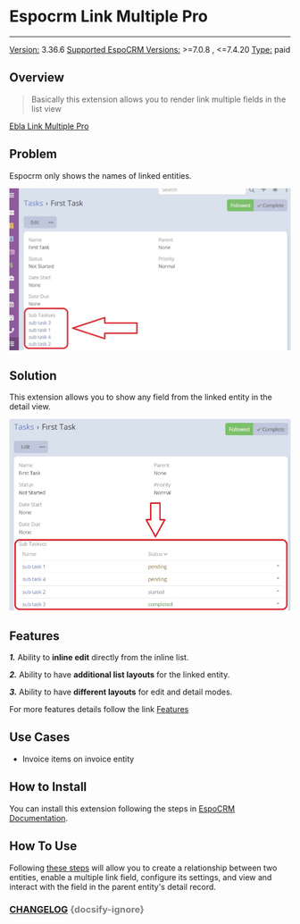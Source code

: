 # Espocrm Link Multiple Pro

---

<ins class= "font1" > Version:</ins> 3.36.6 
<ins class= "font1" > Supported EspoCRM Versions:</ins> >=7.0.8 , <=7.4.20
<ins class= "font1" > Type:</ins> paid


## Overview
> Basically this extension allows you to render link multiple fields in the list view

[Ebla Link Multiple Pro](https://www.youtube.com/embed/fvllcGJhKNg ':include :type=iframe width=100% height=400px')

## Problem
Espocrm only shows the names of linked entities.

![Problem Example](../../images/extensions/ebla-link-multiple-pro/problem.jpg ':size=700')

## Solution
This extension allows you to show any field from the linked entity in the detail view.

![Solution Example](../../images/extensions/ebla-link-multiple-pro/solution.jpg ':size=700')

## Features

***1.*** Ability to **inline edit** directly from the inline list.

***2.*** Ability to have **additional list layouts** for the linked entity.

***3.*** Ability to have **different layouts** for edit and detail modes.

For more features details follow the link [Features](extensions/ebla-link-pro/espocrm-ebla-link-pro-features.md?id=features) 

## Use Cases
- Invoice items on invoice entity

## How to Install

You can install this extension following the steps in [EspoCRM Documentation](https://docs.espocrm.com/administration/extensions/).

## How To Use

Following [these steps](extensions/ebla-link-pro/espocrm-ebla-link-pro-how-to-use.md) will allow you to create a relationship between two entities, enable a multiple link field, configure its settings, and view and interact with the field in the parent entity's detail record.

### <font color=gray> [CHANGELOG](extensions/ebla-link-pro/espocrm-ebla-link-pro-changelog.md) {docsify-ignore} </font>